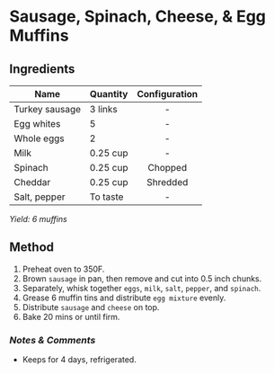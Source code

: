 # Sausage, Spinach, Cheese, & Egg Muffins

## Ingredients

| Name           | Quantity | Configuration |
| -------------- | -------- | :-----------: |
| Turkey sausage | 3 links  |       -       |
| Egg whites     | 5        |       -       |
| Whole eggs     | 2        |       -       |
| Milk           | 0.25 cup |       -       |
| Spinach        | 0.25 cup |    Chopped    |
| Cheddar        | 0.25 cup |   Shredded    |
| Salt, pepper   | To taste |       -       |

_Yield: 6 muffins_

## Method

1. Preheat oven to 350F.
1. Brown `sausage` in pan, then remove and cut into 0.5 inch chunks.
1. Separately, whisk together `eggs`, `milk`, `salt`, `pepper`, and `spinach`.
1. Grease 6 muffin tins and distribute `egg mixture` evenly.
1. Distribute `sausage` and `cheese` on top.
1. Bake 20 mins or until firm.

### _Notes & Comments_

- Keeps for 4 days, refrigerated.
